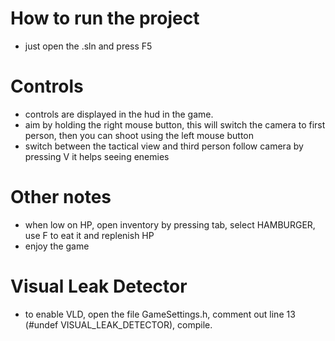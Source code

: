 # How to run the project
- just open the .sln and press F5

# Controls
- controls are displayed in the hud in the game.
- aim by holding the right mouse button, this will switch the camera to first person, then you can shoot using the left mouse button
- switch between the tactical view and third person follow camera by pressing V it helps seeing enemies

# Other notes
- when low on HP, open inventory by pressing tab, select HAMBURGER, use F to eat it and replenish HP
- enjoy the game

# Visual Leak Detector
- to enable VLD, open the file GameSettings.h, comment out line 13 (#undef VISUAL_LEAK_DETECTOR), compile.
